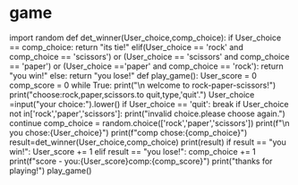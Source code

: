 # game
import random
def det_winner(User_choice,comp_choice):
    if User_choice == comp_choice:
        return "its tie!"
    elif(User_choice == 'rock' and comp_choice == 'scissors') or (User_choice == 'scissors' and comp_choice == 'paper') or (User_choice =='paper' and comp_choice == 'rock'):
        return "you win!"
    else:
        return "you lose!"
def play_game():
    User_score = 0
    comp_score = 0
    while True:
        print("\n welcome to rock-paper-scissors!")
        print("choose:rock,paper,scissors.to quit,type,'quit'.")
        User_choice =input("your choice:").lower()
        if User_choice == 'quit':
            break
        if User_choice not in['rock','paper','scissors']:
            print("invalid choice.please choose again.")
            continue
        comp_choice = random.choice(['rock','paper','scissors'])
        print(f"\n you chose:{User_choice}")
        print(f"comp chose:{comp_choice}")
        result=det_winner(User_choice,comp_choice)
        print(result)
    if result == "you win!":
        User_score += 1
    elif result == "you lose!":
        comp_choice += 1
        print(f"score - you:{User_score}comp:{comp_score}")
        print("thanks for playing!")
play_game()
